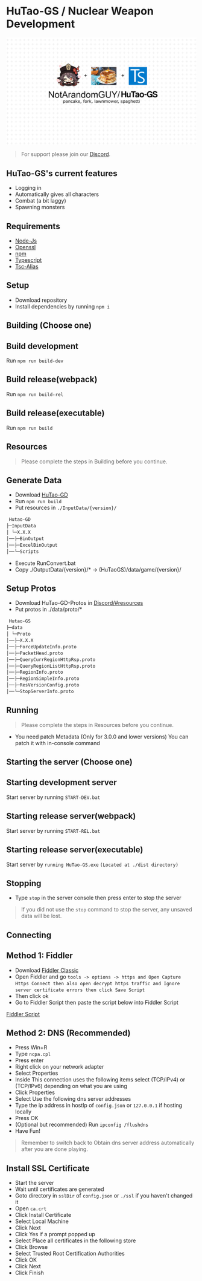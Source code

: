 # HuTao-GS / Nuclear Weapon Development

![pc-fork](./pc-forkk.jpg)
<!-- Source: https://raw.githubusercontent.com/crowity/HuTao-GS/master/pc-forkk.jpg -->

>For support please join our [Discord](https://discord.gg/4tZ96QMvHq).

## HuTao-GS's current features

* Logging in
* Automatically gives all characters
* Combat (a bit laggy)
* Spawning monsters

## Requirements ##

* [Node-Js](https://nodejs.org/en/)
* [Openssl](https://slproweb.com/products/Win32OpenSSL.html)
* [npm](https://docs.npmjs.com/downloading-and-installing-node-js-and-npm)
* [Typescript](https://www.npmjs.com/package/typescript)
* [Tsc-Alias](https://www.npmjs.com/package/tsc-alias)

## Setup ##

* Download repository
* Install dependencies by running ```npm i```

## Building (Choose one) ##

## Build development ##
Run ```npm run build-dev```
## Build release(webpack) ##
Run ```npm run build-rel```
## Build release(executable) ##
Run ```npm run build```

## Resources ##

>Please complete the steps in Building before you continue.

## Generate Data ##

* Download [HuTao-GD](https://github.com/NotArandomGUY/HuTao-GD)
* Run ```npm run build```
* Put resources in ```./InputData/{version}/```
```bash
 Hutao-GD
├─InputData
│ └─X.X.X
│──├─BinOutput
│──├─ExcelBinOutput
│──└─Scripts
```
* Execute RunConvert.bat
* Copy ./OutputData/{version}/* -> (HuTaoGS)/data/game/{version}/

## Setup Protos ##

* Download HuTao-GD-Protos in [Discord/#resources](https://discord.com/invite/qGet4fdNAj)
* Put protos in ./data/proto/*
```bash
 Hutao-GS
├─data
│ └─Proto
│──├─X.X.X
│──├─ForceUpdateInfo.proto
│──├─PacketHead.proto
│──├─QueryCurrRegionHttpRsp.proto
│──├─QueryRegionListHttpRsp.proto
│──├─RegionInfo.proto
│──├─RegionSimpleInfo.proto
│──├─ResVersionConfig.proto
│──└─StopServerInfo.proto
```
## Running ##

>Please complete the steps in Resources before you continue.

* You need patch Metadata (Only for 3.0.0 and lower versions) You can patch it with in-console command

## Starting the server (Choose one) ##

## Starting development server ##
Start server by running ```START-DEV.bat```

## Starting release server(webpack) ##
Start server by running ```START-REL.bat```

## Starting release server(executable) ##
Start server by ```running HuTao-GS.exe``` ```(Located at ./dist directory)```

## Stopping ##

* Type ```stop``` in the server console then press enter to stop the server

>If you did not use the ```stop``` command to stop the server, any unsaved data will be lost.

## Connecting ##

## Method 1: Fiddler ##

* Download [Fiddler Classic](https://www.telerik.com/download/fiddler)
* Open Fiddler and go ```tools -> options -> https and Open Capture Https Connect then also open decrypt https traffic and Ignore server certificate errors then click Save Script```
* Then click ok
* Go to Fiddler Script then paste the script below into Fiddler Script

[Fiddler Script](https://hastebin.com/uzexudoyeq.js)

## Method 2: DNS (Recommended) ##

* Press Win+R
* Type ```ncpa.cpl```
* Press enter
* Right click on your network adapter
* Select Properties
* Inside This connection uses the following items select (TCP/IPv4) or (TCP/IPv6) depending on what you are using
* Click Properties
* Select Use the following dns server addresses
* Type the ip address in hostIp of ```config.json``` or ```127.0.0.1``` if hosting locally
* Press OK
* (Optional but recommended) Run ```ipconfig /flushdns```
* Have Fun!

>Remember to switch back to Obtain dns server address automatically after you are done playing.

## Install SSL Certificate ##

* Start the server
* Wait until certificates are generated
* Goto directory in ```sslDir``` of ```config.json``` or ```./ssl``` if you haven't changed it
* Open ```ca.crt```
* Click Install Certificate
* Select Local Machine
* Click Next
* Click Yes if a prompt popped up
* Select Place all certificates in the following store
* Click Browse
* Select Trusted Root Certification Authorities
* Click OK
* Click Next
* Click Finish

